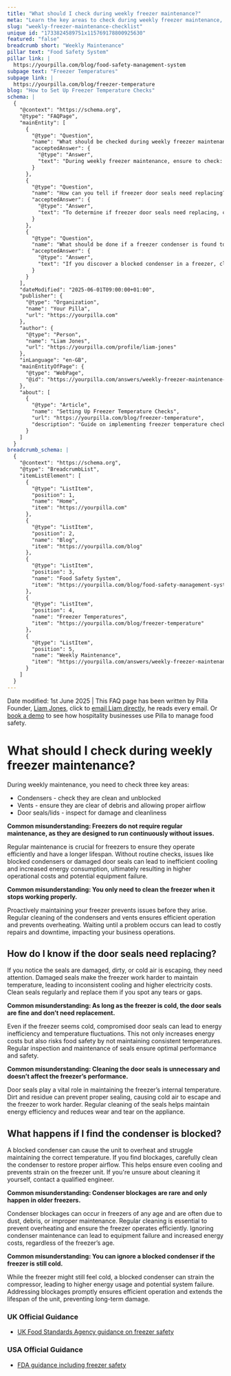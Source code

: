```yaml
---
title: "What should I check during weekly freezer maintenance?"
meta: "Learn the key areas to check during weekly freezer maintenance, including condensers, vents, and door seals, to ensure optimal performance and prevent breakdowns."
slug: "weekly-freezer-maintenance-checklist"
unique id: "1733824589751x115769178800925630"
featured: "false"
breadcrumb short: "Weekly Maintenance"
pillar text: "Food Safety System"
pillar link: |
  https://yourpilla.com/blog/food-safety-management-system
subpage text: "Freezer Temperatures"
subpage link: |
  https://yourpilla.com/blog/freezer-temperature
blog: "How to Set Up Freezer Temperature Checks"
schema: |
  {
    "@context": "https://schema.org",
    "@type": "FAQPage",
    "mainEntity": [
      {
        "@type": "Question",
        "name": "What should be checked during weekly freezer maintenance?",
        "acceptedAnswer": {
          "@type": "Answer",
          "text": "During weekly freezer maintenance, ensure to check: 1. Condensers for cleanliness and unblocked paths, 2. Vents to ensure they are clear of debris and allow proper airflow, 3. Door seals or lids to inspect for any damage or cleanliness issues. Routine checks prevent operational issues by ensuring efficient cooling and prolonged equipment lifespan."
        }
      },
      {
        "@type": "Question",
        "name": "How can you tell if freezer door seals need replacing?",
        "acceptedAnswer": {
          "@type": "Answer",
          "text": "To determine if freezer door seals need replacing, check for any damage, dirt, or evidence of cold air escaping. Regular cleaning is essential, and if you find tears or gaps, replace the seals to ensure consistent cooling and efficient energy usage."
        }
      },
      {
        "@type": "Question",
        "name": "What should be done if a freezer condenser is found to be blocked?",
        "acceptedAnswer": {
          "@type": "Answer",
          "text": "If you discover a blocked condenser in a freezer, clean it carefully to restore proper airflow. This maintains even cooling, prevents overheating, and reduces strain on the freezer, supporting efficient operation and extending the unit's lifespan."
        }
      }
    ],
    "dateModified": "2025-06-01T09:00:00+01:00",
    "publisher": {
      "@type": "Organization",
      "name": "Your Pilla",
      "url": "https://yourpilla.com"
    },
    "author": {
      "@type": "Person",
      "name": "Liam Jones",
      "url": "https://yourpilla.com/profile/liam-jones"
    },
    "inLanguage": "en-GB",
    "mainEntityOfPage": {
      "@type": "WebPage",
      "@id": "https://yourpilla.com/answers/weekly-freezer-maintenance-checklist"
    },
    "about": [
      {
        "@type": "Article",
        "name": "Setting Up Freezer Temperature Checks",
        "url": "https://yourpilla.com/blog/freezer-temperature",
        "description": "Guide on implementing freezer temperature checks to maintain optimal freezer operations and compliance."
      }
    ]
  }
breadcrumb_schema: |
  {
    "@context": "https://schema.org",
    "@type": "BreadcrumbList",
    "itemListElement": [
      {
        "@type": "ListItem",
        "position": 1,
        "name": "Home",
        "item": "https://yourpilla.com"
      },
      {
        "@type": "ListItem",
        "position": 2,
        "name": "Blog",
        "item": "https://yourpilla.com/blog"
      },
      {
        "@type": "ListItem",
        "position": 3,
        "name": "Food Safety System",
        "item": "https://yourpilla.com/blog/food-safety-management-system"
      },
      {
        "@type": "ListItem",
        "position": 4,
        "name": "Freezer Temperatures",
        "item": "https://yourpilla.com/blog/freezer-temperature"
      },
      {
        "@type": "ListItem",
        "position": 5,
        "name": "Weekly Maintenance",
        "item": "https://yourpilla.com/answers/weekly-freezer-maintenance-checklist"
      }
    ]
  }
---
```


Date modified: 1st June 2025 | This FAQ page has been written by Pilla Founder, [Liam Jones](https://yourpilla.com/profile/liam-jones), click to [email Liam directly](https://mailto:liam@yourpilla.com/), he reads every email. Or [book a demo](https://calendly.com/pilla/demo) to see how hospitality businesses use Pilla to manage food safety.

# What should I check during weekly freezer maintenance?

During weekly maintenance, you need to check three key areas:

-   Condensers - check they are clean and unblocked
-   Vents - ensure they are clear of debris and allowing proper airflow
-   Door seals/lids - inspect for damage and cleanliness

**Common misunderstanding: Freezers do not require regular maintenance, as they are designed to run continuously without issues.**

Regular maintenance is crucial for freezers to ensure they operate efficiently and have a longer lifespan. Without routine checks, issues like blocked condensers or damaged door seals can lead to inefficient cooling and increased energy consumption, ultimately resulting in higher operational costs and potential equipment failure.

**Common misunderstanding: You only need to clean the freezer when it stops working properly.**

Proactively maintaining your freezer prevents issues before they arise. Regular cleaning of the condensers and vents ensures efficient operation and prevents overheating. Waiting until a problem occurs can lead to costly repairs and downtime, impacting your business operations.

## How do I know if the door seals need replacing?

If you notice the seals are damaged, dirty, or cold air is escaping, they need attention. Damaged seals make the freezer work harder to maintain temperature, leading to inconsistent cooling and higher electricity costs. Clean seals regularly and replace them if you spot any tears or gaps.

**Common misunderstanding: As long as the freezer is cold, the door seals are fine and don’t need replacement.**

Even if the freezer seems cold, compromised door seals can lead to energy inefficiency and temperature fluctuations. This not only increases energy costs but also risks food safety by not maintaining consistent temperatures. Regular inspection and maintenance of seals ensure optimal performance and safety.

**Common misunderstanding: Cleaning the door seals is unnecessary and doesn’t affect the freezer’s performance.**

Door seals play a vital role in maintaining the freezer’s internal temperature. Dirt and residue can prevent proper sealing, causing cold air to escape and the freezer to work harder. Regular cleaning of the seals helps maintain energy efficiency and reduces wear and tear on the appliance.

## What happens if I find the condenser is blocked?

A blocked condenser can cause the unit to overheat and struggle maintaining the correct temperature. If you find blockages, carefully clean the condenser to restore proper airflow. This helps ensure even cooling and prevents strain on the freezer unit. If you're unsure about cleaning it yourself, contact a qualified engineer.

**Common misunderstanding: Condenser blockages are rare and only happen in older freezers.**

Condenser blockages can occur in freezers of any age and are often due to dust, debris, or improper maintenance. Regular cleaning is essential to prevent overheating and ensure the freezer operates efficiently. Ignoring condenser maintenance can lead to equipment failure and increased energy costs, regardless of the freezer’s age.

**Common misunderstanding: You can ignore a blocked condenser if the freezer is still cold.**

While the freezer might still feel cold, a blocked condenser can strain the compressor, leading to higher energy usage and potential system failure. Addressing blockages promptly ensures efficient operation and extends the lifespan of the unit, preventing long-term damage.

### UK Official Guidance

-   [UK Food Standards Agency guidance on freezer safety](https://www.food.gov.uk/safety-hygiene/how-to-chill-freeze-and-defrost-food-safely)

### USA Official Guidance

-   [FDA guidance including freezer safety](https://www.fda.gov/consumers/consumer-updates/are-you-storing-food-safely)